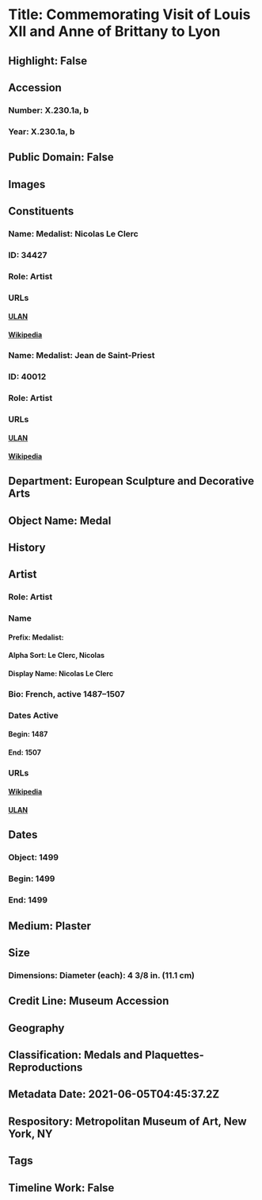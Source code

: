 # Title: Commemorating Visit of Louis XII and Anne of Brittany to Lyon
## Highlight: False
## Accession
### Number: X.230.1a, b
### Year: X.230.1a, b
## Public Domain: False
## Images
## Constituents
### Name: Medalist: Nicolas Le Clerc
### ID: 34427
### Role: Artist
### URLs
#### [ULAN](http://vocab.getty.edu/page/ulan/500119928)
#### [Wikipedia](https://www.wikidata.org/wiki/Q21328752)
### Name: Medalist: Jean de Saint-Priest
### ID: 40012
### Role: Artist
### URLs
#### [ULAN](http://vocab.getty.edu/page/ulan/500335443)
#### [Wikipedia](https://www.wikidata.org/wiki/Q21328746)
## Department: European Sculpture and Decorative Arts
## Object Name: Medal
## History
## Artist
### Role: Artist
### Name
#### Prefix: Medalist:
#### Alpha Sort: Le Clerc, Nicolas
#### Display Name: Nicolas Le Clerc
### Bio: French, active 1487–1507
### Dates Active
#### Begin: 1487
#### End: 1507
### URLs
#### [Wikipedia](https://www.wikidata.org/wiki/Q21328752)
#### [ULAN](http://vocab.getty.edu/page/ulan/500119928)
## Dates
### Object: 1499
### Begin: 1499
### End: 1499
## Medium: Plaster
## Size
### Dimensions: Diameter (each): 4 3/8 in. (11.1 cm)
## Credit Line: Museum Accession
## Geography
## Classification: Medals and Plaquettes-Reproductions
## Metadata Date: 2021-06-05T04:45:37.2Z
## Respository: Metropolitan Museum of Art, New York, NY
## Tags
## Timeline Work: False